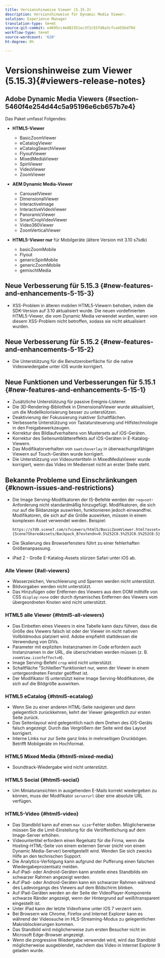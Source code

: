 ```yaml
---
title: Versionshinweise Viewer (5.15.3)
description: Versionshinweise für Dynamic Media Viewer.
solution: Experience Manager
translation-type: tm+mt
source-git-commit: e4695cc4e882351ec3f2c55fd8a3cfca455bd79d
workflow-type: tm+mt
source-wordcount: '620'
ht-degree: 0%

---
```



# Versionshinweise zum Viewer (5.15.3){#viewers-release-notes}

<!-- Updated January 13, 2021 for the 5.15.3 release-->

## Adobe Dynamic Media Viewers {#section-5460f4e254d44c5a95196e6cb657b7e4}

Das Paket umfasst Folgendes:

* **HTML5-Viewer**

   * BasicZoomViewer
   * eCatalogViewer
   * eCatalogSearchViewer
   * FlyoutViewer
   * MixedMediaViewer
   * SpinViewer
   * VideoViewer
   * ZoomViewer

* **AEM Dynamic Media-Viewer**

   * CarouselViewer
   * DimensionalViewer
   * InteractiveImage
   * InteractiveVideoViewer
   * PanoramicViewer
   * SmartCropVideoViewer
   * Video360Viewer
   * ZoomVerticalViewer

* **HTML5-Viewer nur**  für Mobilgeräte (ältere Version mit 3.10 s7sdk)

   * basicZoomMobile
   * Flyout
   * genericSpinMobile
   * genericZoomMobile
   * gemischtMedia

## Neue Verbesserung für 5.15.3 {#new-features-and-enhancements-5-15-3}

* XSS-Problem in älteren mobilen HTML5-Viewern behoben, indem die SDK-Version auf 3.10 aktualisiert wurde. Die neuen vordefinierten HTML5-Viewer, die vom Dynamic Media verwendet wurden, waren von diesem XSS-Problem nicht betroffen, sodass sie nicht aktualisiert wurden.

## Neue Verbesserung für 5.15.2 {#new-features-and-enhancements-5-15-2}

* Die Unterstützung für die Benutzeroberfläche für die native Videowiedergabe unter iOS wurde korrigiert.

## Neue Funktionen und Verbesserungen für 5.15.1 {#new-features-and-enhancements-5-15-1}

* Zusätzliche Unterstützung für passive Ereignis-Listener.
* Die 3D-Rendering-Bibliothek in DimensionalViewer wurde aktualisiert, um die Modellkolorisierung besser zu unterstützen.
* Deaktivierung der Fokussierung inaktiver Schaltflächen.
* Verbesserte Unterstützung von Tastatursteuerung und Hilfstechnologie in den Freigabewerkzeugen.
* Korrektur des Bildlaufverhaltens von Mustersets auf iOS-Geräten.
* Korrektur des Seitenumblättereffekts auf iOS-Geräten in E-Katalog-Viewern.
* Das Modifikatorverhalten von `swatchoverlay` in überwachungsfähigen Viewern auf Touch-Geräten wurde korrigiert.
* Die Unterstützung von Videountertiteln in MixedMediaViewer wurde korrigiert, wenn das Video im Medienset nicht an erster Stelle steht.

## Bekannte Probleme und Einschränkungen {#known-issues-and-restrictions}

* Die Image Serving-Modifikatoren der IS-Befehle werden der `req=set`-Anforderung nicht standardmäßig hinzugefügt. Modifikatoren, die sich nur auf die Bildanzeige auswirken, funktionieren jedoch einwandfrei. Modifikatoren, die sich auf die Größe auswirken, müssen in einem komplexen Asset verwendet werden. Beispiel:

   `https://s7d9.scene7.com/s7viewers/html5/BasicZoomViewer.html?asset= {Scene7SharedAssets/Backpack_B?extendn=0.5%252C0.5%252C0.5%252C0.5}`

* Die Skalierung des Browserfensters führt zu einer fehlerhaften Größenanpassung.
* iPad 2 - Große E-Katalog-Assets stürzen Safari unter iOS ab.

### Alle Viewer {#all-viewers}

* Wasserzeichen, Verschleierung und Sperren werden nicht unterstützt.
* Bildvorgaben werden nicht unterstützt.
* Das Hinzufügen oder Entfernen des Viewers aus dem DOM mithilfe von CSS `display:none` oder durch dynamisches Entfernen des Viewers vom übergeordneten Knoten wird nicht unterstützt.

### HTML5 alle Viewer {#html5-all-viewers}

* Das Einbetten eines Viewers in eine Tabelle kann dazu führen, dass die Größe des Viewers falsch ist oder der Viewer im nicht nativen Vollbildmodus platziert wird. Adobe empfiehlt stattdessen die Verwendung von DIVs.
* Parameter mit expliziten Instanznamen im Code erfordern auch Instanznamen in der URL, die überschrieben werden müssen (z. B. `zoomView.iconfeffect=0`).
* Image Serving-Befehl `crop` wird nicht unterstützt.
* Schaltfläche &quot;Schließen&quot;funktioniert nur, wenn der Viewer in einem untergeordneten Fenster geöffnet ist.
* Der Modifikator IS unterstützt keine Image Serving-Modifikatoren, die sich auf die Bildgröße auswirken.

### HTML5 eCatalog {#html5-ecatalog}

* Wenn Sie zu einer anderen HTML-Seite navigieren und dann gelegentlich zurückkehren, kehrt der Viewer gelegentlich zur ersten Seite zurück.
* Das Seitenlayout wird gelegentlich nach dem Drehen des iOS-Geräts falsch angezeigt. Durch das Vergrößern der Seite wird das Layout korrigiert.
* Interne Links nur zur Seite ganz links in mehrseitigen Druckbögen. Betrifft Mobilgeräte im Hochformat.

### HTML5 Mixed Media {#html5-mixed-media}

* Soundtrack-Wiedergabe wird nicht unterstützt.

### HTML5 Social {#html5-social}

* Um Miniaturansichten in ausgehenden E-Mails korrekt wiedergeben zu können, muss der Modifikator `serverurl` über eine absolute URL verfügen.

### HTML5-Video {#html5-video}

* Das Standbild kann auf einen `max size`-Fehler stoßen. Möglicherweise müssen Sie die Limit-Einstellung für die Veröffentlichung auf dem Image-Server erhöhen.
* Videountertitel erfordern einen Regelsatz für die Firma, wenn die Hosting-HTML-Seite von einem externen Server (nicht von einem Dynamic Media-Server) bereitgestellt wird. Wenden Sie sich zwecks Hilfe an den technischen Support.
* Die Analytics-Verfolgung kann aufgrund der Pufferung einen falschen Wiedergabeprozentsatz melden.
* Auf iPad- oder Android-Geräten kann anstelle eines Standbilds ein schwarzer Rahmen angezeigt werden.
* Auf iPad- oder Android-Geräten kann ein schwarzer Rahmen während des Ladevorgangs des Viewers auf dem Bildschirm blinken.
* Auf iPad-Geräten werden an der Seite der VideoPlayer-Komponente schwarze Ränder angezeigt, wenn der Hintergrund auf weiß/transparent eingestellt ist.
* Unter iPad kann der letzte Videoframe unter iOS 7 verzerrt sein.
* Bei Browsern wie Chrome, Firefox und Internet Explorer kann es während der Videosuche im HLS-Streaming-Modus zu gelegentlichen Makroblockierungen kommen.
* Das Standbild wird möglicherweise zum ersten Besucher nicht im Microsoft Edge-Browser angezeigt.
* Wenn die progressive Wiedergabe verwendet wird, wird das Standbild möglicherweise ausgeblendet, nachdem das Video in Internet Explorer 9 geladen wurde.
